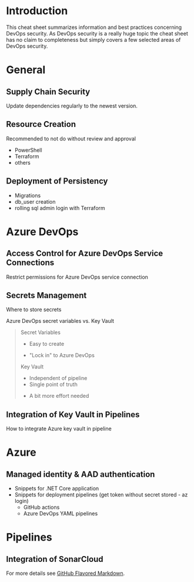# Introduction

This cheat sheet summarizes information and best practices concerning DevOps security. As DevOps security is a really huge topic the cheat sheet has no claim to completeness but simply covers a few selected areas of DevOps security.

# General

## Supply Chain Security

Update dependencies regularly to the newest version.

## Resource Creation
Recommended to not do without review and approval
- PowerShell
- Terraform
- others

## Deployment of Persistency
- Migrations
- db_user creation
- rolling sql admin login with Terraform

# Azure DevOps

## Access Control for Azure DevOps Service Connections
Restrict permissions for Azure DevOps service connection

## Secrets Management
Where to store secrets

Azure DevOps secret variables vs. Key Vault

> Secret Variables
> + Easy to create
> - "Lock in" to Azure DevOps
> 
> Key Vault
> + Independent of pipeline
> + Single point of truth
> - A bit more effort needed

## Integration of Key Vault in Pipelines
How to integrate Azure key vault in pipeline

# Azure

## Managed identity & AAD authentication
- Snippets for .NET Core application
- Snippets for deployment pipelines (get token without secret stored - az login)
	- GitHub actions
	- Azure DevOps YAML pipelines

# Pipelines

## Integration of SonarCloud

For more details see [GitHub Flavored Markdown](https://guides.github.com/features/mastering-markdown/).
